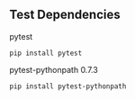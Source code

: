 ## Test Dependencies

pytest
```
pip install pytest
```

pytest-pythonpath 0.7.3
```
pip install pytest-pythonpath
```
